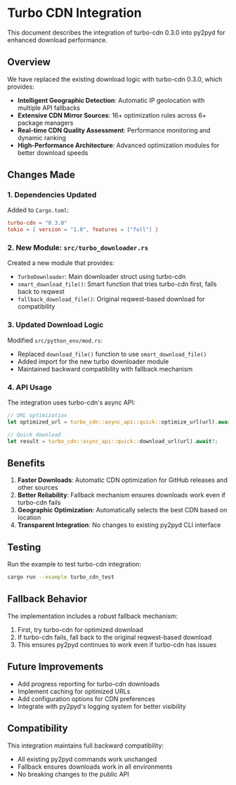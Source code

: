 # Turbo CDN Integration

This document describes the integration of turbo-cdn 0.3.0 into py2pyd for enhanced download performance.

## Overview

We have replaced the existing download logic with turbo-cdn 0.3.0, which provides:

- **Intelligent Geographic Detection**: Automatic IP geolocation with multiple API fallbacks
- **Extensive CDN Mirror Sources**: 16+ optimization rules across 6+ package managers
- **Real-time CDN Quality Assessment**: Performance monitoring and dynamic ranking
- **High-Performance Architecture**: Advanced optimization modules for better download speeds

## Changes Made

### 1. Dependencies Updated

Added to `Cargo.toml`:
```toml
turbo-cdn = "0.3.0"
tokio = { version = "1.0", features = ["full"] }
```

### 2. New Module: `src/turbo_downloader.rs`

Created a new module that provides:
- `TurboDownloader`: Main downloader struct using turbo-cdn
- `smart_download_file()`: Smart function that tries turbo-cdn first, falls back to reqwest
- `fallback_download_file()`: Original reqwest-based download for compatibility

### 3. Updated Download Logic

Modified `src/python_env/mod.rs`:
- Replaced `download_file()` function to use `smart_download_file()`
- Added import for the new turbo downloader module
- Maintained backward compatibility with fallback mechanism

### 4. API Usage

The integration uses turbo-cdn's async API:
```rust
// URL optimization
let optimized_url = turbo_cdn::async_api::quick::optimize_url(url).await?;

// Quick download
let result = turbo_cdn::async_api::quick::download_url(url).await?;
```

## Benefits

1. **Faster Downloads**: Automatic CDN optimization for GitHub releases and other sources
2. **Better Reliability**: Fallback mechanism ensures downloads work even if turbo-cdn fails
3. **Geographic Optimization**: Automatically selects the best CDN based on location
4. **Transparent Integration**: No changes to existing py2pyd CLI interface

## Testing

Run the example to test turbo-cdn integration:
```bash
cargo run --example turbo_cdn_test
```

## Fallback Behavior

The implementation includes a robust fallback mechanism:
1. First, try turbo-cdn for optimized download
2. If turbo-cdn fails, fall back to the original reqwest-based download
3. This ensures py2pyd continues to work even if turbo-cdn has issues

## Future Improvements

- Add progress reporting for turbo-cdn downloads
- Implement caching for optimized URLs
- Add configuration options for CDN preferences
- Integrate with py2pyd's logging system for better visibility

## Compatibility

This integration maintains full backward compatibility:
- All existing py2pyd commands work unchanged
- Fallback ensures downloads work in all environments
- No breaking changes to the public API

